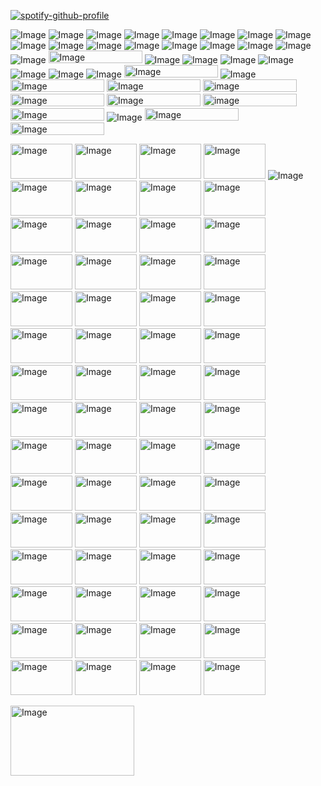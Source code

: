 [![spotify-github-profile](https://spotify-github-profile.kittinanx.com/api/view?uid=312k2hejrji76dyc7cggymrbju2m&cover_image=true&theme=novatorem&show_offline=false&background_color=121212&interchange=true&bar_color=53b14f&bar_color_cover=false)](https://spotify-github-profile.kittinanx.com/api/view?uid=312k2hejrji76dyc7cggymrbju2m&redirect=true)

![Image](https://github.com/user-attachments/assets/21c22f57-89f2-42e7-9027-94f01e937dd2) ![Image](https://github.com/user-attachments/assets/6660a284-e83d-41af-aea7-fbec696edf88) ![Image](https://github.com/user-attachments/assets/8ca8c895-c7b0-4a30-a16c-9ae28de2548c) ![Image](https://github.com/user-attachments/assets/cfd1a9a2-ba03-4880-89be-dbbc284f149b) ![Image](https://github.com/user-attachments/assets/e4152d8c-e521-4775-84af-ca04b3f73a56) ![Image](https://github.com/user-attachments/assets/a6fd51a8-4a99-4c96-bbda-4c8cc65b17d3) ![Image](https://github.com/user-attachments/assets/14988871-5ec3-4033-b6f6-c7dc4773543e) ![Image](https://github.com/user-attachments/assets/a6c4c8f5-0016-4bd9-9131-3d0784784840) ![Image](https://github.com/user-attachments/assets/901b0665-e4ad-4665-bd63-9424ec25a124) ![Image](https://github.com/user-attachments/assets/01f42364-b75c-45ce-9b10-bcdcbbfd76b2) ![Image](https://github.com/user-attachments/assets/642a2706-c568-4895-83fb-d7c6f5111656) ![Image](https://github.com/user-attachments/assets/29ef7412-f0c2-47f5-8e18-6ec4760ee0fd) ![Image](https://github.com/user-attachments/assets/67d97f96-b810-4255-b102-bdf58e1949f3)  ![Image](https://github.com/user-attachments/assets/b95fd3d7-11e9-433d-ab2f-f9bf94aced8d) ![Image](https://github.com/user-attachments/assets/e869602d-0b33-489c-ba28-54f4b8e49d8a) ![Image](https://github.com/user-attachments/assets/545adc59-efe9-405c-aa56-65164bfcf9b7) ![Image](https://github.com/user-attachments/assets/1b9b086f-4c3c-4199-87b4-f70ed526f630) <img width="150" height="20" alt="Image" src="https://github.com/user-attachments/assets/144aea2f-d975-4b05-b519-e3bba10915b3" /> ![Image](https://github.com/user-attachments/assets/11b0fdcd-5b19-4fd9-9e54-c2501033a489) ![Image](https://github.com/user-attachments/assets/ab6c79f5-e25c-4b84-9d1d-fce1c82ff440) ![Image](https://github.com/user-attachments/assets/ec4558e2-3afd-41ac-b5e7-de93173822b1) ![Image](https://github.com/user-attachments/assets/92f59647-cc9e-445b-b2cb-b0f50eb6adbc) ![Image](https://github.com/user-attachments/assets/47c43ff2-d756-41e1-80e5-b093c910388c) ![Image](https://github.com/user-attachments/assets/11e761b3-af59-47b5-aa80-09a5efdf0aaa) ![Image](https://github.com/user-attachments/assets/ec238328-6895-4463-a401-a2c5c256b72a) <img width="150" height="20" alt="Image" src="https://github.com/user-attachments/assets/c0d0cac6-4b0d-466f-a874-4abc2f0443c7" /> ![Image](https://github.com/user-attachments/assets/f983af00-38bf-4ac6-b99b-77e1feb8166d) <img width="150" height="20" alt="Image" src="https://github.com/user-attachments/assets/ad78d297-0dd9-43d3-99c6-8b59572dfad5" /> <img width="150" height="20" alt="Image" src="https://github.com/user-attachments/assets/0fcddc62-5b21-45d8-882b-35c5d0eb0bd2" /> <img width="150" height="20" alt="image" src="https://github.com/user-attachments/assets/4020ddb6-9e71-44d0-b816-95c424b586d1" /> <img width="150" height="20" alt="Image" src="https://github.com/user-attachments/assets/45785ab9-9d8c-4111-80c3-82f0d6f99fca" /> <img width="150" height="20" alt="Image" src="https://github.com/user-attachments/assets/d28d2741-13be-4e5c-9631-2a5e9046a98a" /> <img width="150" height="20" alt="image" src="https://github.com/user-attachments/assets/6dc70182-3ac8-41bb-8be2-c5574ed2e154" /> <img width="150" height="20" alt="Image" src="https://github.com/user-attachments/assets/a6012892-c178-45b5-ba46-fe84bc8fa389" /> ![Image](https://github.com/user-attachments/assets/c94d33b0-49fd-49ca-8b98-095da46acbba) <img width="150" height="20" alt="Image" src="https://github.com/user-attachments/assets/5f4be253-313a-423e-8bd0-cd5e4e5a4eb9" /> <img width="150" height="20" alt="Image" src="https://github.com/user-attachments/assets/5f1854d5-eaac-42fb-b808-9d128dd29a65" /> 


<img width="99" height="56" alt="Image" src="https://github.com/user-attachments/assets/c09bafca-35a2-4b0c-8a9b-da2789eb2c53" /> <img width="99" height="56" alt="Image" src="https://github.com/user-attachments/assets/3cdd9f91-6176-43e2-82c3-6ca385c212b7" /> <img width="99" height="56" alt="Image" src="https://github.com/user-attachments/assets/e006879a-a556-494a-92f2-41fee77aafa9" /> <img width="99" height="56" alt="Image" src="https://github.com/user-attachments/assets/63581cd4-42e7-49ee-bad9-d1c5f2533279" /> ![Image](https://github.com/user-attachments/assets/620389a7-9e4a-4762-a7c4-6173df530d70) <img width="99" height="56" alt="Image" src="https://github.com/user-attachments/assets/c3dc431d-13d0-490b-ad09-846cb6886067" /> <img width="99" height="56" alt="Image" src="https://github.com/user-attachments/assets/ee06f156-a091-42e9-895c-0d1909f25f69" /> <img width="99" height="56" alt="Image" src="https://github.com/user-attachments/assets/e1bb02aa-7f47-4045-b9a7-aff605ffef26" /> <img width="99" height="56" alt="Image" src="https://github.com/user-attachments/assets/c347af9b-d691-4d2a-a57f-93660ce1745e" /> <img width="99" height="56" alt="Image" src="https://github.com/user-attachments/assets/5d639c43-407f-42a0-8361-e5f433bc3fc7" /> <img width="99" height="56" alt="Image" src="https://github.com/user-attachments/assets/39f42631-fcb3-4095-80ef-cf496441269e" /> <img width="99" height="56" alt="Image" src="https://github.com/user-attachments/assets/60edb1e0-f144-470c-a4dc-29210136783c" /> <img width="99" height="56" alt="Image" src="https://github.com/user-attachments/assets/1f7fedb3-2700-4c6f-b166-a0e51432232e" /> <img width="99" height="56" alt="Image" src="https://github.com/user-attachments/assets/4c60a360-5b78-4dfc-a761-7c5ace6a343b" /> <img width="99" height="56" alt="Image" src="https://github.com/user-attachments/assets/9a5f6a4f-6c4e-408e-a507-b82f5fc1de8/2" > <img width="99" height="56" alt="Image" src="https://github.com/user-attachments/assets/b6b31790-fa70-4bf6-8b43-fe16d8a53c99" /> <img width="99" height="56" alt="Image" src="https://github.com/user-attachments/assets/a24ba0fc-1874-4e44-b3e0-b4ea3d9b6584" /> <img width="99" height="56" alt="Image" src="https://github.com/user-attachments/assets/fffdaf73-1855-4b8e-9e30-16fa16caea47" /> <img width="99" height="56" alt="Image" src="https://github.com/user-attachments/assets/25771636-3cf0-4d7a-ac06-a121f2212932" /> <img width="99" height="56" alt="Image" src="https://github.com/user-attachments/assets/aed6f30c-4c2c-4dba-8f6c-c061555dc6ed" /> <img width="99" height="56" alt="Image" src="https://github.com/user-attachments/assets/e5eb3f2b-3152-49ed-a9b1-7ba64585c515" /> <img width="99" height="56" alt="Image" src="https://github.com/user-attachments/assets/2e5b6097-ed53-43f3-b16b-8c9858d02218" /> <img width="99" height="56" alt="Image" src="https://github.com/user-attachments/assets/7f9efe56-6700-4f35-b8aa-461fd1458802" /> <img width="99" height="56" alt="Image" src="https://github.com/user-attachments/assets/7a8589af-5f10-4541-aefd-838f59da0ced" /> <img width="99" height="56" alt="Image" src="https://github.com/user-attachments/assets/499c576e-8da9-45ce-99fe-41c560112f89" /> <img width="99" height="56" alt="Image" src="https://github.com/user-attachments/assets/aed6f30c-4c2c-4dba-8f6c-c061555dc6ed" /> <img width="99" height="56" alt="Image" src="https://github.com/user-attachments/assets/8cfbf322-6a6f-4e07-b318-b1fef9aa08a7" /> <img width="99" height="56" alt="Image" src="https://github.com/user-attachments/assets/1a813c16-42b8-4a5a-a6cf-2c4ba6bfa060" /> <img width="99" height="56" alt="Image" src="https://github.com/user-attachments/assets/09d01df4-7310-467e-b54d-ff54983e8 552" /> <img width="99" height="56" alt="Image" src="https://github.com/user-attachments/assets/5d8b185e-a969-4da6-b8b2-a12a5649319f" /> <img width="99" height="56" alt="Image" src="https://github.com/user-attachments/assets/32fb8bdf-3589-42dc-b164-1f32d2c0d950" /> <img width="99" height="56" alt="Image" src="https://github.com/user-attachments/assets/e2dc26d5-d05c-4961-9d09-e4a2212f3d38" /> <img width="99" height="56" alt="Image" src="https://github.com/user-attachments/assets/293246bf-0c65-4f7c-a6cc-4b2683116339" /> <img width="99" height="56" alt="Image" src="https://github.com/user-attachments/assets/9f4aa70f-397e-4472-b473-2d3f2f277a4a" /> <img width="99" height="56" alt="Image" src="https://github.com/user-attachments/assets/3ecda835-e95e-4ffc-a886-04bca21f9320" /> <img width="99" height="56" alt="Image" src="https://github.com/user-attachments/assets/3e59f392-4344-473c-bed0-72733893558d" /> <img width="99" height="56" alt="Image" src="https://github.com/user-attachments/assets/0c951813-4b05-43ca-afc9-6e1e70be2fff" /> <img width="99" height="56" alt="Image" src="https://github.com/user-attachments/assets/bb5eafe2-9485-4772-b516-56cb5b9022cc" /> <img width="99" height="56" alt="Image" src="https://github.com/user-attachments/assets/05c476c8-5d62-45bc-a68c-13bde2aa2c75" /> <img width="99" height="56" alt="Image" src="https://github.com/user-attachments/assets/10f2981b-1ce3-4c32-ada0-fcbf43fcf503" /> <img width="99" height="56" alt="Image" src="https://github.com/user-attachments/assets/cd5f734a-a085-416f-b6db-379c68defeda" /> <img width="99" height="56" alt="Image" src="https://github.com/user-attachments/assets/53764cc3-ffde-44ed-8e81-dc426ec7304c" /> <img width="99" height="56" alt="Image" src="https://github.com/user-attachments/assets/9049f5da-0345-4be7-86f5-b0a422b51297" /> <img width="99" height="56" alt="Image" src="https://github.com/user-attachments/assets/e41ac8f8-d522-413e-bce0-d37c55e92ab2" /> <img width="99" height="56" alt="Image" src="https://github.com/user-attachments/assets/de1e5cd1-157c-428e-bf75-2d7822106939" /> <img width="99" height="56" alt="Image" src="https://github.com/user-attachments/assets/2fbf32f7-fbb5-4566-ae4d-338bb362a997" /> <img width="99" height="56" alt="Image" src="https://github.com/user-attachments/assets/530c62e6-a94b-473d-9c36-17adba9bf708" /> <img width="99" height="56" alt="Image" src="https://github.com/user-attachments/assets/b0fdb344-006c-46fa-ac45-7026e838eaec" /> <img width="99" height="56" alt="Image" src="https://github.com/user-attachments/assets/152eb44e-dd1b-478d-9c43-eeb3c814b4ec" /> <img width="99" height="56" alt="Image" src="https://github.com/user-attachments/assets/ab5869e3-e963-4664-93ac-05add3d7168c" /> <img width="99" height="56" alt="Image" src="https://github.com/user-attachments/assets/ef2646c9-df98-4793-93a2-ca3624e4fcf5" /> <img width="99" height="56" alt="Image" src="https://github.com/user-attachments/assets/f6e2ae83-d634-4463-a1df-60e21746758b" /> <img width="99" height="56" alt="Image" src="https://github.com/user-attachments/assets/9f4aa70f-397e-4472-b473-2d3f2f277a4a" /> <img width="99" height="56" alt="Image" src="https://github.com/user-attachments/assets/9361f51e-4e2c-4eb1-b76f-79939c56a6e2" /> <img width="99" height="56" alt="Image" src="https://github.com/user-attachments/assets/3e59f392-4344-473c-bed0-72733893558d" /> <img width="99" height="56" alt="Image" src="https://github.com/user-attachments/assets/03d07c9c-5ec3-40bd-bf51-ae177d2fca9e" /> <img width="99" height="56" alt="Image" src="https://github.com/user-attachments/assets/86beecf2-3051-46fc-a7fb-ee75211636c7" /> <img width="99" height="56" alt="Image" src="https://github.com/user-attachments/assets/b43b2e42-5bbc-467b-8f7e-9927c13ea6b6" /> <img width="99" height="56" alt="Image" src="https://github.com/user-attachments/assets/a1ce6350-e39c-4a56-9131-42f09c251c2b" /> <img width="99" height="56" alt="Image" src="https://github.com/user-attachments/assets/e1b64ab3-e6e1-40a8-b8c8-41bebeb15562" /> <img width="99" height="56" alt="Image" src="https://github.com/user-attachments/assets/35dd6cd5-ce31-41f4-a036-152ba5c98d77" />

<img width="198" height="112" alt="Image" src="https://github.com/user-attachments/assets/cfb4d796-f48c-4cd1-b759-827af77c0e03" />

